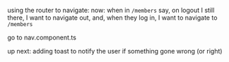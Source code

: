 using the router to navigate:
now: when in `/members` say, on logout I still there, I want to navigate out,
and, when they log in, I want to navigate to `/members`

go to nav.component.ts

up next: adding toast to notify the user if something gone wrong (or right)

